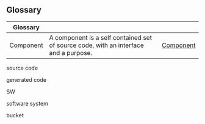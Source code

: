 ## Glossary

| Glossary |                            |            |
| -------- | -------------------------- | ---------- |
| Component | A component is a self contained set of source code, with an interface and a purpose. | [Component](component.html)|

source code

generated code

SW

software system

bucket
